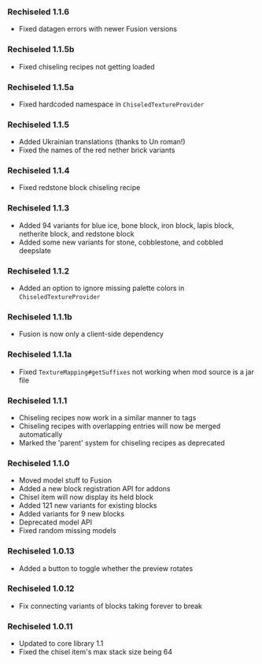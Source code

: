 ### Rechiseled 1.1.6
- Fixed datagen errors with newer Fusion versions

### Rechiseled 1.1.5b
- Fixed chiseling recipes not getting loaded

### Rechiseled 1.1.5a
- Fixed hardcoded namespace in `ChiseledTextureProvider`

### Rechiseled 1.1.5
- Added Ukrainian translations (thanks to Un roman!)
- Fixed the names of the red nether brick variants

### Rechiseled 1.1.4
- Fixed redstone block chiseling recipe

### Rechiseled 1.1.3
- Added 94 variants for blue ice, bone block, iron block, lapis block, netherite block, and redstone block
- Added some new variants for stone, cobblestone, and cobbled deepslate

### Rechiseled 1.1.2
- Added an option to ignore missing palette colors in `ChiseledTextureProvider`

### Rechiseled 1.1.1b
- Fusion is now only a client-side dependency

### Rechiseled 1.1.1a
- Fixed `TextureMapping#getSuffixes` not working when mod source is a jar file

### Rechiseled 1.1.1
- Chiseling recipes now work in a similar manner to tags
- Chiseling recipes with overlapping entries will now be merged automatically
- Marked the 'parent' system for chiseling recipes as deprecated

### Rechiseled 1.1.0
- Moved model stuff to Fusion
- Added a new block registration API for addons
- Chisel item will now display its held block
- Added 121 new variants for existing blocks
- Added variants for 9 new blocks
- Deprecated model API
- Fixed random missing models

### Rechiseled 1.0.13
- Added a button to toggle whether the preview rotates

### Rechiseled 1.0.12
- Fix connecting variants of blocks taking forever to break

### Rechiseled 1.0.11
- Updated to core library 1.1
- Fixed the chisel item's max stack size being 64